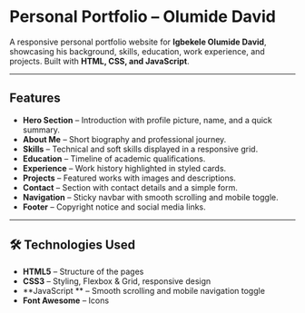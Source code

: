 # Personal Portfolio – Olumide David  

A responsive personal portfolio website for **Igbekele Olumide David**, showcasing his background, skills, education, work experience, and projects. Built with **HTML, CSS, and JavaScript**.  

---

##  Features  

- **Hero Section** – Introduction with profile picture, name, and a quick summary.  
- **About Me** – Short biography and professional journey.  
- **Skills** – Technical and soft skills displayed in a responsive grid.  
- **Education** – Timeline of academic qualifications.  
- **Experience** – Work history highlighted in styled cards.  
- **Projects** – Featured works with images and descriptions.  
- **Contact** – Section with contact details and a simple form.  
- **Navigation** – Sticky navbar with smooth scrolling and mobile toggle.  
- **Footer** – Copyright notice and social media links.  

---

## 🛠 Technologies Used  

- **HTML5** – Structure of the pages  
- **CSS3** – Styling, Flexbox & Grid, responsive design  
- **JavaScript ** – Smooth scrolling and mobile navigation toggle  
- **Font Awesome** – Icons  
